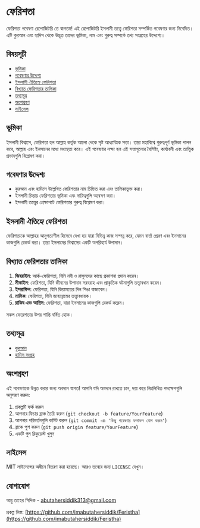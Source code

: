 # ফেরিশতা

ফেরিশতা গবেষণা রেপোজিটরি তে স্বাগতম! এই রেপোজিটরি ইসলামী তত্ত্বে ফেরিশতা সম্পর্কিত গবেষণার জন্য নিবেদিত। এটি কুরআন এবং হাদিস থেকে উদ্ভূত তাদের ভূমিকা, নাম এবং গুরুত্ব সম্পর্কে তথ্য সংগ্রহের উদ্দেশ্যে।

## বিষয়সূচী
- [ভূমিকা](#ভূমিকা)
- [গবেষণার উদ্দেশ্য](#গবেষণার-উদ্দেশ্য)
- [ইসলামী ঐতিহ্যে ফেরিশতা](#ইসলামী-ঐতিহ্যে-ফেরিশতা)
- [বিখ্যাত ফেরিশতার তালিকা](#বিখ্যাত-ফেরিশতার-তালিকা)
- [তথ্যসূত্র](#তথ্যসূত্র)
- [অংশগ্রহণ](#অংশগ্রহণ)
- [লাইসেন্স](#লাইসেন্স)

## ভূমিকা
ইসলামী বিশ্বাসে, ফেরিশতা হল আল্লাহ কর্তৃক আলো থেকে সৃষ্ট আধ্যাত্মিক সত্তা। তারা মহাবিশ্বে গুরুত্বপূর্ণ ভূমিকা পালন করে, আল্লাহ এবং ইনসানের মধ্যে মধ্যস্থতা করে। এই গবেষণার লক্ষ্য হল এই সত্তাগুলোর বৈশিষ্ট্য, কার্যাবলী এবং তাত্ত্বিক প্রভাবগুলি বিশ্লেষণ করা।

## গবেষণার উদ্দেশ্য
- কুরআন এবং হাদিসে উল্লেখিত ফেরিশতার নাম চিহ্নিত করা এবং তালিকাভুক্ত করা।
- ইসলামী চিন্তায় ফেরিশতার ভূমিকা এবং দায়িত্বগুলি অন্বেষণ করা।
- ইসলামী তত্ত্বের প্রেক্ষাপটে ফেরিশতার গুরুত্ব বিশ্লেষণ করা।

## ইসলামী ঐতিহ্যে ফেরিশতা
ফেরিশতাকে আল্লাহর আনুগত্যশীল হিসেবে দেখা হয় যারা বিভিন্ন কাজ সম্পন্ন করে, যেমন বার্তা প্রেরণ এবং ইনসানের কাজগুলি রেকর্ড করা। তারা ইসলামের বিশ্বাসের একটি অপরিহার্য উপাদান।

## বিখ্যাত ফেরিশতার তালিকা
1. **জিবরাইল**: আর্ক-ফেরিশতা, যিনি নবী ও রাসুলদের কাছে প্রকাশনা প্রদান করেন।
2. **মীকাইল**: ফেরিশতা, যিনি জীবনের উপাদান সরবরাহ এবং প্রাকৃতিক ঘটনাগুলি তত্ত্বাবধান করেন।
3. **ইসরাফিল**: ফেরিশতা, যিনি কিয়ামতের দিন শিঙা বাজাবেন।
4. **মালিক**: ফেরিশতা, যিনি জাহান্নামের তত্ত্বাবধায়ক।
5. **রাকিব এবং আতিদ**: ফেরিশতা, যারা ইনসানের কাজগুলি রেকর্ড করেন।

সকল ফেরেশতার উপর শান্তি বর্ষিত হোক।

## তথ্যসূত্র
- [কুরআন](https://quran.com)
- [হাদিস সংগ্রহ](https://sunnah.com)

## অংশগ্রহণ
এই গবেষণাকে উন্নত করার জন্য অবদান স্বাগত! আপনি যদি অবদান রাখতে চান, দয়া করে নিম্নলিখিত পদক্ষেপগুলি অনুসরণ করুন:

1. প্রকল্পটি ফর্ক করুন
2. আপনার ফিচার ব্রাঞ্চ তৈরি করুন (`git checkout -b feature/YourFeature`)
3. আপনার পরিবর্তনগুলি কমিট করুন (`git commit -m 'কিছু গবেষণার ফলাফল যোগ করুন'`)
4. ব্রাঞ্চে পুশ করুন (`git push origin feature/YourFeature`)
5. একটি পুল রিকুয়েস্ট খুলুন

## লাইসেন্স
MIT লাইসেন্সের অধীনে বিতরণ করা হয়েছে। আরও তথ্যের জন্য `LICENSE` দেখুন।

## যোগাযোগ
আবু তাহের সিদ্দিক - [abutahersiddik313@gmail.com](mailto:abutahersiddik313@gmail.com)

প্রকল্প লিঙ্ক: [https://github.com/imabutahersiddik/Feristha](https://github.com/imabutahersiddik/Feristha)
